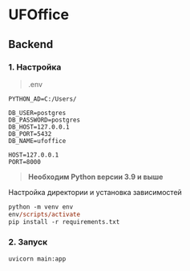 # UFOffice

## Backend

### 1. Настройка

> .env

```
PYTHON_AD=C:/Users/

DB_USER=postgres
DB_PASSWORD=postgres
DB_HOST=127.0.0.1
DB_PORT=5432
DB_NAME=ufoffice

HOST=127.0.0.1
PORT=8000
```

>  **Необходим Python версии 3.9 и выше**

Настройка директории и установка зависимостей

```ps
python -m venv env
env/scripts/activate
pip install -r requirements.txt
```

### 2. Запуск 
```console
uvicorn main:app
```
